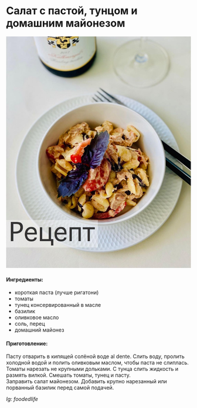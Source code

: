 ﻿---
image: ../pics/178387039_1116898635472798_3834828181319297055_n%20%282%29.jpg
---
# Салат с пастой, тунцом и домашним майонезом

![](../pics/178387039_1116898635472798_3834828181319297055_n%20%282%29.jpg)

#### Ингредиенты:

* короткая паста \(лучше ригатони\)
* томаты
* тунец консервированный в масле
* базилик
* оливковое масло
* соль, перец
* домашний майонез

#### Приготовление:

Пасту отварить в кипящей солёной воде al dente. Слить воду, пролить холодной водой и полить оливковым маслом, чтобы паста не слиплась.  
Томаты нарезать не крупными дольками. С тунца слить жидкость и размять вилкой. Смешать томаты, тунец и пасту.  
Заправить салат майонезом. Добавить крупно нарезанный или порванный базилик перед самой подачей.

*Ig: foodedlife*
